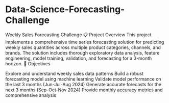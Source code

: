 # Data-Science-Forecasting-Challenge
Weekly Sales Forecasting Challenge
📋 Project Overview
This project implements a comprehensive time series forecasting solution for predicting weekly sales quantities across multiple product categories, channels, and brands. The solution includes thorough exploratory data analysis, feature engineering, model training, validation, and forecasting for a 3-month horizon.
🎯 Objectives

Explore and understand weekly sales data patterns
Build a robust forecasting model using machine learning
Validate model performance on the last 3 months (Jun-Jul-Aug 2024)
Generate accurate forecasts for the next 3 months (Sep-Oct-Nov 2024)
Provide monthly accuracy metrics and comprehensive analysis
